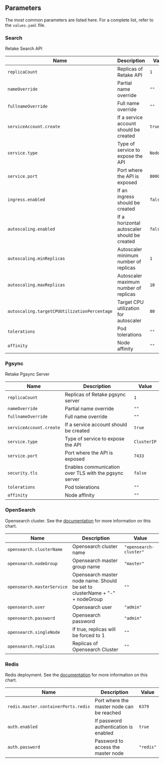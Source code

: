 ## Parameters

The most common parameters are listed here. For a complete list, refer to the
`values.yaml` file.

### Search

Retake Search API

| Name                                         | Description                                  | Value      |
| -------------------------------------------- | -------------------------------------------- | ---------- |
| `replicaCount`                               | Replicas of Retake API                       | `1`        |
| `nameOverride`                               | Partial name override                        | `""`       |
| `fullnameOverride`                           | Full name override                           | `""`       |
| `serviceAccount.create`                      | If a service account should be created       | `true`     |
| `service.type`                               | Type of service to expose the API            | `NodePort` |
| `service.port`                               | Port where the API is exposed                | `8000`     |
| `ingress.enabled`                            | If an ingress should be created              | `false`    |
| `autoscaling.enabled`                        | If a horizontal autoscaler should be created | `false`    |
| `autoscaling.minReplicas`                    | Autoscaler minimum number of replicas        | `1`        |
| `autoscaling.maxReplicas`                    | Autoscaler maximum number of replicas        | `10`       |
| `autoscaling.targetCPUUtilizationPercentage` | Target CPU utilization for autoscaler        | `80`       |
| `tolerations`                                | Pod tolerations                              | `""`       |
| `affinity`                                   | Node affinity                                | `""`       |

### Pgsync

Retake Pgsync Server

| Name                    | Description                                           | Value       |
| ----------------------- | ----------------------------------------------------- | ----------- |
| `replicaCount`          | Replicas of Retake pgsync server                      | `1`         |
| `nameOverride`          | Partial name override                                 | `""`        |
| `fullnameOverride`      | Full name override                                    | `""`        |
| `serviceAccount.create` | If a service account should be created                | `true`      |
| `service.type`          | Type of service to expose the API                     | `ClusterIP` |
| `service.port`          | Port where the API is exposed                         | `7433`      |
| `security.tls`          | Enables communication over TLS with the pgsync server | `false`     |
| `tolerations`           | Pod tolerations                                       | `""`        |
| `affinity`              | Node affinity                                         | `""`        |

### OpenSearch

Opensearch cluster. See the
[documentation](https://github.com/opensearch-project/helm-charts) for more
information on this chart.

| Name                       | Description                                                                 | Value                  |
| -------------------------- | --------------------------------------------------------------------------- | ---------------------- |
| `opensearch.clusterName`   | Opensearch cluster name                                                     | `"opensearch-cluster"` |
| `opensearch.nodeGroup`     | Opensearch master group name                                                | `"master"`             |
| `opensearch.masterService` | Opensearch master node name. Should be set to clusterName + "-" + nodeGroup | `""`                   |
| `opensearch.user`          | Opensearch user                                                             | `"admin"`              |
| `opensearch.password`      | Opensearch password                                                         | `"admin"`              |
| `opensearch.singleNode`    | If true, replicas will be forced to 1                                       | `""`                   |
| `opensearch.replicas`      | Replicas of Opensearch Cluster                                              | `""`                   |

### Redis

Redis deployment. See the
[documentation](https://github.com/bitnami/charts/tree/main/bitnami/redis) for
more information on this chart.

| Name                                | Description                               | Value     |
| ----------------------------------- | ----------------------------------------- | --------- |
| `redis.master.containerPorts.redis` | Port where the master node can be reached | `6379`    |
| `auth.enabled`                      | If password authentication is enabled     | `true`    |
| `auth.password`                     | Password to access the master node        | `"redis"` |

